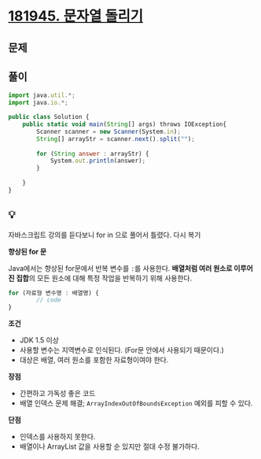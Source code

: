 # [181945. 문자열 돌리기](https://github.com/peesechizza/Algorithm/tree/main/%ED%94%84%EB%A1%9C%EA%B7%B8%EB%9E%98%EB%A8%B8%EC%8A%A4/unrated/181945.%E2%80%85%EB%AC%B8%EC%9E%90%EC%97%B4%E2%80%85%EB%8F%8C%EB%A6%AC%EA%B8%B0)

## 문제

[](https://school.programmers.co.kr/learn/courses/30/lessons/181945)

## 풀이

```jsx
import java.util.*;
import java.io.*;

public class Solution {
    public static void main(String[] args) throws IOException{
        Scanner scanner = new Scanner(System.in);
        String[] arrayStr = scanner.next().split("");
        
        for (String answer : arrayStr) {
            System.out.println(answer);
        }
        
    }
}
```

## 💡

자바스크립트 강의를 듣다보니 for in 으로 풀어서 틀렸다. 다시 복기

**향상된 for 문**

Java에서는 향상된 for문에서 반복 변수를 ` : `를 사용한다. **배열처럼 여러 원소로 이루어진 집합**의 모든 원소에 대해 특정 작업을 반복하기 위해 사용한다.

```jsx
for (자료형 변수명 : 배열명) {
		// code
}
```

**조건**

- JDK 1.5 이상
- 사용할 변수는 지역변수로 인식된다. (For문 안에서 사용되기 때문이다.)
- 대상은 배열, 여러 원소를 포함한 자료형이여야 한다.

**장점**

- 간편하고 가독성 좋은 코드
- 배열 인덱스 문제 해결; `ArrayIndexOutOfBoundsException` 예외를 피할 수 있다.

**단점**

- 인덱스를 사용하지 못한다.
- 배열이나 ArrayList 값을 사용할 순 있지만 절대 수정 불가하다.
